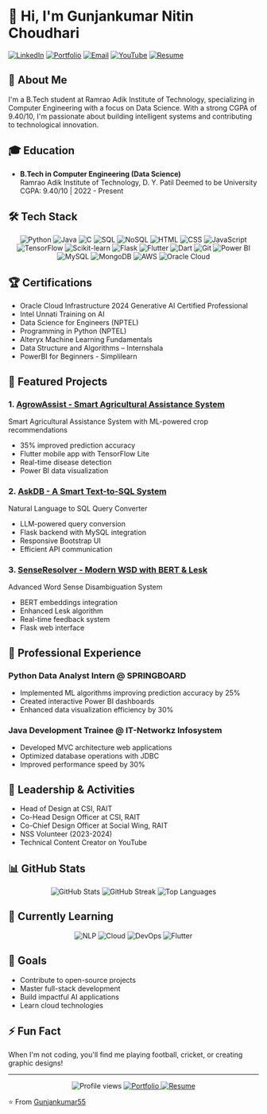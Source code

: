 # 👋 Hi, I'm Gunjankumar Nitin Choudhari

[![LinkedIn](https://img.shields.io/badge/LinkedIn-Connect-blue)](https://linkedin.com/in/gunjankumarchoudhari)
[![Portfolio](https://img.shields.io/badge/Portfolio-Visit-orange)](https://gunjankumar55.github.io/Gunjan_Portfolio/)
[![Email](https://img.shields.io/badge/Email-Contact-red)](mailto:gunjankumarchoudhari@gmail.com)
[![YouTube](https://img.shields.io/badge/YouTube-Code%20Spirit-red)](https://www.youtube.com/@CodeSpirit_5)
[![Resume](https://img.shields.io/badge/Resume-View-green)](https://gunjankumar55.github.io/my-resume/resume.pdf)

## 🎯 About Me
I'm a B.Tech student at Ramrao Adik Institute of Technology, specializing in Computer Engineering with a focus on Data Science. With a strong CGPA of 9.40/10, I'm passionate about building intelligent systems and contributing to technological innovation.

## 🎓 Education
- **B.Tech in Computer Engineering (Data Science)**  
  Ramrao Adik Institute of Technology, D. Y. Patil Deemed to be University  
  CGPA: 9.40/10 | 2022 - Present

## 🛠️ Tech Stack
<div align="center">
  <img src="https://img.shields.io/badge/Python-3776AB?style=for-the-badge&logo=python&logoColor=white" alt="Python" />
  <img src="https://img.shields.io/badge/Java-ED8B00?style=for-the-badge&logo=java&logoColor=white" alt="Java" />
  <img src="https://img.shields.io/badge/C-00599C?style=for-the-badge&logo=c&logoColor=white" alt="C" />
  <img src="https://img.shields.io/badge/SQL-4479A1?style=for-the-badge&logo=mysql&logoColor=white" alt="SQL" />
  <img src="https://img.shields.io/badge/NoSQL-4DB33D?style=for-the-badge&logo=mongodb&logoColor=white" alt="NoSQL" />
  <img src="https://img.shields.io/badge/HTML5-E34F26?style=for-the-badge&logo=html5&logoColor=white" alt="HTML" />
  <img src="https://img.shields.io/badge/CSS3-1572B6?style=for-the-badge&logo=css3&logoColor=white" alt="CSS" />
  <img src="https://img.shields.io/badge/JavaScript-F7DF1E?style=for-the-badge&logo=javascript&logoColor=black" alt="JavaScript" />
  <img src="https://img.shields.io/badge/TensorFlow-FF6F00?style=for-the-badge&logo=tensorflow&logoColor=white" alt="TensorFlow" />
  <img src="https://img.shields.io/badge/scikit_learn-F7931E?style=for-the-badge&logo=scikit-learn&logoColor=white" alt="Scikit-learn" />
  <img src="https://img.shields.io/badge/Flask-000000?style=for-the-badge&logo=flask&logoColor=white" alt="Flask" />
  <img src="https://img.shields.io/badge/Flutter-02569B?style=for-the-badge&logo=flutter&logoColor=white" alt="Flutter" />
  <img src="https://img.shields.io/badge/Dart-0175C2?style=for-the-badge&logo=dart&logoColor=white" alt="Dart" />
  <img src="https://img.shields.io/badge/Git-F05032?style=for-the-badge&logo=git&logoColor=white" alt="Git" />
  <img src="https://img.shields.io/badge/Power_BI-F2C811?style=for-the-badge&logo=powerbi&logoColor=black" alt="Power BI" />
  <img src="https://img.shields.io/badge/MySQL-4479A1?style=for-the-badge&logo=mysql&logoColor=white" alt="MySQL" />
  <img src="https://img.shields.io/badge/MongoDB-47A248?style=for-the-badge&logo=mongodb&logoColor=white" alt="MongoDB" />
  <img src="https://img.shields.io/badge/AWS-232F3E?style=for-the-badge&logo=amazon-aws&logoColor=white" alt="AWS" />
  <img src="https://img.shields.io/badge/Oracle_Cloud-F80000?style=for-the-badge&logo=oracle&logoColor=white" alt="Oracle Cloud" />
</div>

## 🏆 Certifications
- Oracle Cloud Infrastructure 2024 Generative AI Certified Professional
- Intel Unnati Training on AI
- Data Science for Engineers (NPTEL)
- Programming in Python (NPTEL)
- Alteryx Machine Learning Fundamentals
- Data Structure and Algorithms – Internshala
- PowerBI for Beginners - Simplilearn

## 🚀 Featured Projects

### 1. [AgrowAssist - Smart Agricultural Assistance System](https://github.com/Gunjankumar55/Agroassist---Smart-Crop-Recommendation-using-ML)
Smart Agricultural Assistance System with ML-powered crop recommendations
- 35% improved prediction accuracy
- Flutter mobile app with TensorFlow Lite
- Real-time disease detection
- Power BI data visualization

### 2. [AskDB - A Smart Text-to-SQL System ](https://github.com/Gunjankumar55/askDB---Smart-text-to-sql-)
Natural Language to SQL Query Converter
- LLM-powered query conversion
- Flask backend with MySQL integration
- Responsive Bootstrap UI
- Efficient API communication

### 3. [SenseResolver - Modern WSD with BERT & Lesk](https://github.com/Gunjankumar55/LESK_BERT_WSD)
Advanced Word Sense Disambiguation System
- BERT embeddings integration
- Enhanced Lesk algorithm
- Real-time feedback system
- Flask web interface

## 💼 Professional Experience

### Python Data Analyst Intern @ SPRINGBOARD
- Implemented ML algorithms improving prediction accuracy by 25%
- Created interactive Power BI dashboards
- Enhanced data visualization efficiency by 30%

### Java Development Trainee @ IT-Networkz Infosystem
- Developed MVC architecture web applications
- Optimized database operations with JDBC
- Improved performance speed by 30%

## 🎯 Leadership & Activities
- Head of Design at CSI, RAIT
- Co-Head Design Officer at CSI, RAIT
- Co-Chief Design Officer at Social Wing, RAIT
- NSS Volunteer (2023-2024)
- Technical Content Creator on YouTube

## 📊 GitHub Stats
<div align="center">
  <img src="https://github-readme-stats-sigma-five.vercel.app/api?username=Gunjankumar55&show_icons=true&theme=radical&count_private=true&include_all_commits=true" alt="GitHub Stats" />
  <img src="https://github-readme-streak-stats.herokuapp.com/?user=Gunjankumar55&theme=radical" alt="GitHub Streak" />
  <img src="https://github-readme-stats.vercel.app/api/top-langs/?username=Gunjankumar55&layout=compact&theme=radical" alt="Top Languages" />
</div>

## 🌱 Currently Learning
<div align="center">
  <img src="https://img.shields.io/badge/NLP-4285F4?style=for-the-badge&logo=google-translate&logoColor=white" alt="NLP" />
  <img src="https://img.shields.io/badge/Cloud-232F3E?style=for-the-badge&logo=amazon-aws&logoColor=white" alt="Cloud" />
  <img src="https://img.shields.io/badge/DevOps-2496ED?style=for-the-badge&logo=docker&logoColor=white" alt="DevOps" />
  <img src="https://img.shields.io/badge/Flutter-02569B?style=for-the-badge&logo=flutter&logoColor=white" alt="Flutter" />
</div>


## 🎯 Goals
- Contribute to open-source projects
- Master full-stack development
- Build impactful AI applications
- Learn cloud technologies

## ⚡ Fun Fact
When I'm not coding, you'll find me playing football, cricket, or creating graphic designs!

---
<div align="center">
  <img src="https://komarev.com/ghpvc/?username=Gunjankumar55&style=flat-square&color=blueviolet" alt="Profile views" />
  <a href="https://gunjankumar55.github.io/Gunjan_Portfolio/">
    <img src="https://img.shields.io/badge/Portfolio-Visit%20Now-orange?style=flat-square" alt="Portfolio" />
  </a>
  <a href="https://gunjankumar55.github.io/my-resume/resume.pdf">
    <img src="https://img.shields.io/badge/Resume-Download%20PDF-green?style=flat-square" alt="Resume" />
  </a>
</div>

⭐️ From [Gunjankumar55](https://github.com/Gunjankumar55)
